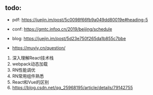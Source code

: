 ## todo:
* pdf: https://juejin.im/post/5c0098f66fb9a049dd80019e#heading-5

* conf: https://gmtc.infoq.cn/2019/beijing/schedule

* blog: https://juejin.im/post/5d23e750f265da1b855c7bbe

* https://muyiy.cn/question/

1. 深入理解React技术栈
2. webpack动态加载
3. RN性能调优
4. RN常用组件熟悉
5. React和Vue的区别
6. https://blog.csdn.net/qq_25968195/article/details/79142755
